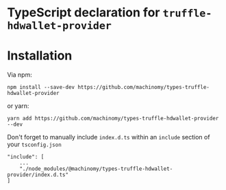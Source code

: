 # TypeScript declaration for `truffle-hdwallet-provider`

# Installation
Via npm:
```
npm install --save-dev https://github.com/machinomy/types-truffle-hdwallet-provider
```
or yarn:
```
yarn add https://github.com/machinomy/types-truffle-hdwallet-provider --dev
```
Don't forget to manually include `index.d.ts` within an `include` section of your `tsconfig.json`
```
"include": [
    ...
    "./node_modules/@machinomy/types-truffle-hdwallet-provider/index.d.ts"
]
```